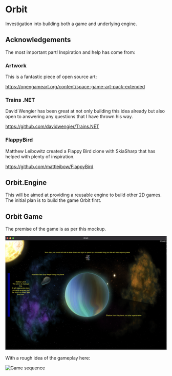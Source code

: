 # Orbit

Investigation into building both a game and underlying engine.

## Acknowledgements

The most important part! Inspiration and help has come from:

### Artwork

This is a fantastic piece of open source art:

https://opengameart.org/content/space-game-art-pack-extended

### Trains .NET

David Wengier has been great at not only building this idea already but also open to answering any questions that I have thrown his way.

https://github.com/davidwengier/Trains.NET

### FlappyBird

Matthew Leibowitz created a Flappy Bird clone with SkiaSharp that has helped with plenty of inspiration.

https://github.com/mattleibow/FlappyBird

## Orbit.Engine

This will be aimed at providing a reusable engine to build other 2D games. The initial plan is to build the game Orbit first.

## Orbit Game

The premise of the game is as per this mockup.

![Game overview](game-overview.png)

With a rough idea of the gameplay here:

![Game sequence](game-sequence.gif)
